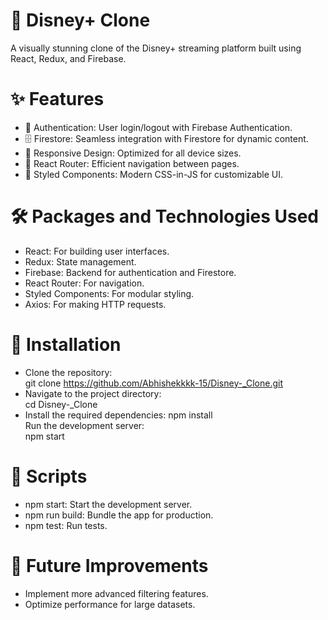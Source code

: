# 🎥 Disney+ Clone <br>
A visually stunning clone of the Disney+ streaming platform built using React, Redux, and Firebase.<br>

# ✨ Features<br>
* 🔐 Authentication: User login/logout with Firebase Authentication.<br>
* 🗄️ Firestore: Seamless integration with Firestore for dynamic content.<br>
* 📱 Responsive Design: Optimized for all device sizes.<br>
* 🔄 React Router: Efficient navigation between pages.<br>
* 💅 Styled Components: Modern CSS-in-JS for customizable UI.<br>
# 🛠️ Packages and Technologies Used<br>
* React: For building user interfaces.<br>
* Redux: State management.<br>
* Firebase: Backend for authentication and Firestore.<br>
* React Router: For navigation.<br>
* Styled Components: For modular styling.<br>
* Axios: For making HTTP requests.<br>
# 🚀 Installation<br>
* Clone the repository:<br>
git clone https://github.com/Abhishekkkk-15/Disney-_Clone.git<br>
* Navigate to the project directory:<br>
cd Disney-_Clone<br>
* Install the required dependencies:
npm install<br>
Run the development server:<br>
npm start<br>
# 📜 Scripts<br>
* npm start: Start the development server.<br>
* npm run build: Bundle the app for production.<br>
* npm test: Run tests.<br>
# 🌟 Future Improvements<br>
* Implement more advanced filtering features.<br>
* Optimize performance for large datasets.<br>

